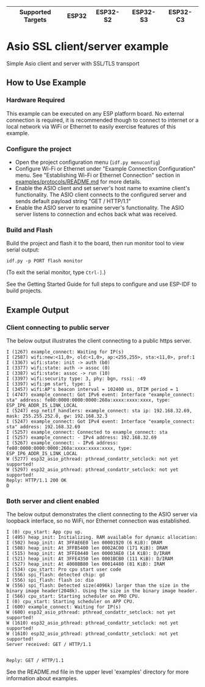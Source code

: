 | Supported Targets | ESP32 | ESP32-S2 | ESP32-S3 | ESP32-C3 |
| ----------------- | ----- | -------- | -------- | -------- |

# Asio SSL client/server example

Simple Asio client and server with SSL/TLS transport

## How to Use Example

### Hardware Required

This example can be executed on any ESP platform board. No external connection is required, it is recommended though
to connect to internet or a local network via WiFi or Ethernet to easily exercise features of this example.

### Configure the project

* Open the project configuration menu (`idf.py menuconfig`)
* Configure Wi-Fi or Ethernet under "Example Connection Configuration" menu. See "Establishing Wi-Fi or Ethernet Connection" section in [examples/protocols/README.md](../../README.md) for more details.
* Enable the ASIO client and set server's host name to examine client's functionality.
The ASIO client connects to the configured server and sends default payload string "GET / HTTP/1.1"
* Enable the ASIO server to examine server's functionality. The ASIO server listens to connection and echos back what was received.

### Build and Flash

Build the project and flash it to the board, then run monitor tool to view serial output:

```
idf.py -p PORT flash monitor
```

(To exit the serial monitor, type ``Ctrl-]``.)

See the Getting Started Guide for full steps to configure and use ESP-IDF to build projects.

## Example Output

### Client connecting to public server

The below output illustrates the client connecting to a public https server.

```
I (1267) example_connect: Waiting for IP(s)
I (2587) wifi:new:<11,0>, old:<1,0>, ap:<255,255>, sta:<11,0>, prof:1
I (3367) wifi:state: init -> auth (b0)
I (3377) wifi:state: auth -> assoc (0)
I (3387) wifi:state: assoc -> run (10)
I (3397) wifi:security type: 3, phy: bgn, rssi: -49
I (3397) wifi:pm start, type: 1
I (3457) wifi:AP's beacon interval = 102400 us, DTIM period = 1
I (4747) example_connect: Got IPv6 event: Interface "example_connect: sta" address: fe80:0000:0000:0000:260a:xxxx:xxxx:xxxx, type: ESP_IP6_ADDR_IS_LINK_LOCAL
I (5247) esp_netif_handlers: example_connect: sta ip: 192.168.32.69, mask: 255.255.252.0, gw: 192.168.32.3
I (5247) example_connect: Got IPv4 event: Interface "example_connect: sta" address: 192.168.32.69
I (5257) example_connect: Connected to example_connect: sta
I (5257) example_connect: - IPv4 address: 192.168.32.69
I (5267) example_connect: - IPv6 address: fe80:0000:0000:0000:260a:xxxx:xxxx:xxxx, type: ESP_IP6_ADDR_IS_LINK_LOCAL
W (5277) esp32_asio_pthread: pthread_condattr_setclock: not yet supported!
W (5297) esp32_asio_pthread: pthread_condattr_setclock: not yet supported!
Reply: HTTP/1.1 200 OK
D
```
### Both server and client enabled

The below output demonstrates the client connecting to the ASIO server via loopback interface, so no WiFi, nor Ethernet connection
was established.
```
I (0) cpu_start: App cpu up.
I (495) heap_init: Initializing. RAM available for dynamic allocation:
I (502) heap_init: At 3FFAE6E0 len 00001920 (6 KiB): DRAM
I (508) heap_init: At 3FFB5400 len 0002AC00 (171 KiB): DRAM
I (515) heap_init: At 3FFE0440 len 00003AE0 (14 KiB): D/IRAM
I (521) heap_init: At 3FFE4350 len 0001BCB0 (111 KiB): D/IRAM
I (527) heap_init: At 4008BB80 len 00014480 (81 KiB): IRAM
I (534) cpu_start: Pro cpu start user code
I (556) spi_flash: detected chip: gd
I (556) spi_flash: flash io: dio
W (556) spi_flash: Detected size(4096k) larger than the size in the binary image header(2048k). Using the size in the binary image header.
I (566) cpu_start: Starting scheduler on PRO CPU.
I (0) cpu_start: Starting scheduler on APP CPU.
I (600) example_connect: Waiting for IP(s)
W (600) esp32_asio_pthread: pthread_condattr_setclock: not yet supported!
W (1610) esp32_asio_pthread: pthread_condattr_setclock: not yet supported!
W (1610) esp32_asio_pthread: pthread_condattr_setclock: not yet supported!
Server received: GET / HTTP/1.1


Reply: GET / HTTP/1.1
```
See the README.md file in the upper level 'examples' directory for more information about examples.
